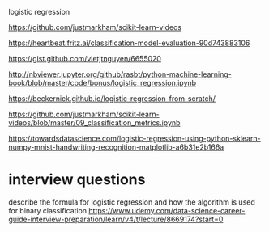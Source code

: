logistic regression 

https://github.com/justmarkham/scikit-learn-videos

https://heartbeat.fritz.ai/classification-model-evaluation-90d743883106 

https://gist.github.com/vietjtnguyen/6655020 

http://nbviewer.jupyter.org/github/rasbt/python-machine-learning-book/blob/master/code/bonus/logistic_regression.ipynb 

https://beckernick.github.io/logistic-regression-from-scratch/ 

https://github.com/justmarkham/scikit-learn-videos/blob/master/09_classification_metrics.ipynb

https://towardsdatascience.com/logistic-regression-using-python-sklearn-numpy-mnist-handwriting-recognition-matplotlib-a6b31e2b166a


# interview questions
describe the formula for logistic regression and how the algorithm is used for binary classification
https://www.udemy.com/data-science-career-guide-interview-preparation/learn/v4/t/lecture/8669174?start=0

